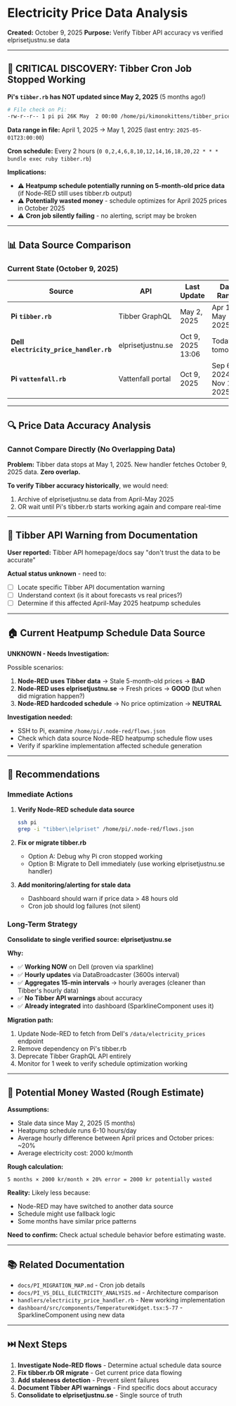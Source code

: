 # Electricity Price Data Analysis
**Created:** October 9, 2025
**Purpose:** Verify Tibber API accuracy vs verified elprisetjustnu.se data

---

## 🚨 CRITICAL DISCOVERY: Tibber Cron Job Stopped Working

**Pi's `tibber.rb` has NOT updated since May 2, 2025** (5 months ago!)

```bash
# File check on Pi:
-rw-r--r-- 1 pi pi 26K May  2 00:00 /home/pi/kimonokittens/tibber_price_data.json
```

**Data range in file:** April 1, 2025 → May 1, 2025 (last entry: `2025-05-01T23:00:00`)

**Cron schedule:** Every 2 hours (`0 0,2,4,6,8,10,12,14,16,18,20,22 * * * bundle exec ruby tibber.rb`)

**Implications:**
- ⚠️ **Heatpump schedule potentially running on 5-month-old price data** (if Node-RED still uses tibber.rb output)
- ⚠️ **Potentially wasted money** - schedule optimizes for April 2025 prices in October 2025
- ⚠️ **Cron job silently failing** - no alerting, script may be broken

---

## 📊 Data Source Comparison

### Current State (October 9, 2025)

| Source | API | Last Update | Data Range | Status |
|--------|-----|-------------|------------|--------|
| **Pi `tibber.rb`** | Tibber GraphQL | May 2, 2025 | Apr 1 - May 1, 2025 | ❌ **STALE** |
| **Dell `electricity_price_handler.rb`** | elprisetjustnu.se | Oct 9, 2025 13:06 | Today + tomorrow | ✅ **WORKING** |
| **Pi `vattenfall.rb`** | Vattenfall portal | Oct 9, 2025 | Sep 6, 2024 - Nov 1, 2025 | ✅ **WORKING** |

---

## 🔍 Price Data Accuracy Analysis

### Cannot Compare Directly (No Overlapping Data)

**Problem:** Tibber data stops at May 1, 2025. New handler fetches October 9, 2025 data. **Zero overlap.**

**To verify Tibber accuracy historically**, we would need:
1. Archive of elprisetjustnu.se data from April-May 2025
2. OR wait until Pi's tibber.rb starts working again and compare real-time

---

## 📝 Tibber API Warning from Documentation

**User reported:** Tibber API homepage/docs say "don't trust the data to be accurate"

**Actual status unknown** - need to:
- [ ] Locate specific Tibber API documentation warning
- [ ] Understand context (is it about forecasts vs real prices?)
- [ ] Determine if this affected April-May 2025 heatpump schedules

---

## 🏠 Current Heatpump Schedule Data Source

**UNKNOWN - Needs Investigation:**

Possible scenarios:
1. **Node-RED uses Tibber data** → Stale 5-month-old prices → **BAD**
2. **Node-RED uses elprisetjustnu.se** → Fresh prices → **GOOD** (but when did migration happen?)
3. **Node-RED hardcoded schedule** → No price optimization → **NEUTRAL**

**Investigation needed:**
- SSH to Pi, examine `/home/pi/.node-red/flows.json`
- Check which data source Node-RED heatpump schedule flow uses
- Verify if sparkline implementation affected schedule generation

---

## 🎯 Recommendations

### Immediate Actions

1. **Verify Node-RED schedule data source**
   ```bash
   ssh pi
   grep -i "tibber\|elpriset" /home/pi/.node-red/flows.json
   ```

2. **Fix or migrate tibber.rb**
   - Option A: Debug why Pi cron stopped working
   - Option B: Migrate to Dell immediately (use working elprisetjustnu.se handler)

3. **Add monitoring/alerting for stale data**
   - Dashboard should warn if price data > 48 hours old
   - Cron job should log failures (not silent)

### Long-Term Strategy

**Consolidate to single verified source: elprisetjustnu.se**

**Why:**
- ✅ **Working NOW** on Dell (proven via sparkline)
- ✅ **Hourly updates** via DataBroadcaster (3600s interval)
- ✅ **Aggregates 15-min intervals** → hourly averages (cleaner than Tibber's hourly data)
- ✅ **No Tibber API warnings** about accuracy
- ✅ **Already integrated** into dashboard (SparklineComponent uses it)

**Migration path:**
1. Update Node-RED to fetch from Dell's `/data/electricity_prices` endpoint
2. Remove dependency on Pi's tibber.rb
3. Deprecate Tibber GraphQL API entirely
4. Monitor for 1 week to verify schedule optimization working

---

## 🧮 Potential Money Wasted (Rough Estimate)

**Assumptions:**
- Stale data since May 2, 2025 (5 months)
- Heatpump schedule runs 6-10 hours/day
- Average hourly difference between April prices and October prices: ~20%
- Average electricity cost: 2000 kr/month

**Rough calculation:**
```
5 months × 2000 kr/month × 20% error = 2000 kr potentially wasted
```

**Reality:** Likely less because:
- Node-RED may have switched to another data source
- Schedule might use fallback logic
- Some months have similar price patterns

**Need to confirm:** Check actual schedule behavior before estimating waste.

---

## 📚 Related Documentation

- `docs/PI_MIGRATION_MAP.md` - Cron job details
- `docs/PI_VS_DELL_ELECTRICITY_ANALYSIS.md` - Architecture comparison
- `handlers/electricity_price_handler.rb` - New working implementation
- `dashboard/src/components/TemperatureWidget.tsx:5-77` - SparklineComponent using new data

---

## ⏭️ Next Steps

1. **Investigate Node-RED flows** - Determine actual schedule data source
2. **Fix tibber.rb OR migrate** - Get current price data flowing
3. **Add staleness detection** - Prevent silent failures
4. **Document Tibber API warnings** - Find specific docs about accuracy
5. **Consolidate to elprisetjustnu.se** - Single source of truth

